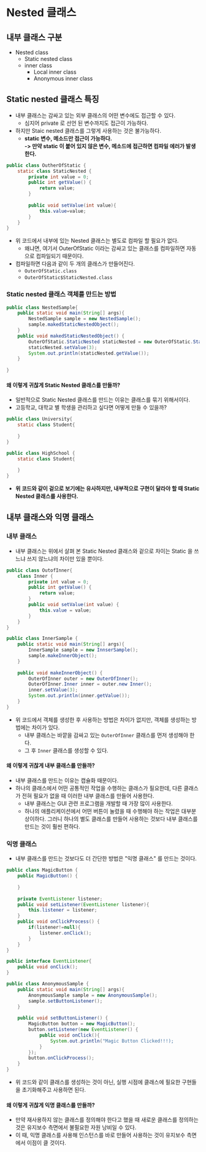 # Nested 클래스

## 내부 클래스 구분&#x20;

* Nested class&#x20;
  * Static nested class
  * inner class
    * Local inner class
    * Anonymous inner class&#x20;

## Static nested 클래스 특징&#x20;

* 내부 클래스는 감싸고 있는 외부 클래스의 어떤 변수에도 접근할 수 있다.&#x20;
  * 심지어 private 로 선언 된 변수까지도 접근이 가능하다.&#x20;
* 하지만 Staic nested 클래스를 그렇게 사용하는 것은 불가능하다.&#x20;
  * **static 변수, 메소드만 접근이 가능하다.** \
    **-> 만약 static 이 붙어 있지 않은 변수, 메소드에 접근하면 컴파일 에러가 발생한다.**&#x20;

```java
public class OutherOfStatic {
    static class StaticNested {
        private int value = 0;
        public int getValue() {
            return value; 
        }
        
        public void setValue(int value){
            this.value=value; 
        }
    }
}
```

* 위 코드에서 내부에 있는 Nested 클래스는 별도로 컴파일 할 필요가 없다.&#x20;
  * 왜냐면, 여기서 OuterOfStatic 이라는 감싸고 있는 클래스를 컴파일하면 자동으로 컴파일되기 때문이다.&#x20;
* 컴파일하면 다음과 같이 두 개의 클래스가 만들어진다.&#x20;
  * `OuterOfStatic.class`&#x20;
  * `OuterOfStatic$StaticNested.class`

### Static nested 클래스 객체를 만드는 방법&#x20;

```java
public class NestedSample{
    public static void main(String[] args){
        NestedSample sample = new NestedSample(); 
        sample.makedStaticNestedObject(); 
    }
    public void makedStaticNestedObject() {
        OuterOfStatic.StaticNested staticNested = new OuterOfStatic.StaticNested();
        staticNested.setValue(3);
        System.out.println(staticNested.getValue());
    }
    
}
```

#### 왜 이렇게 귀찮게 Static Nested 클래스를 만들까?

* 일반적으로 Static Nested 클래스를 만드는 이유는 클래스를 묶기 위해서이다.&#x20;
* 고등학교, 대학교 별 학생을 관리하고 싶다면 어떻게 만들 수 있을까?&#x20;

```java
public class University{
    static class Student{
    
    }
}
```

```java
public class HighSchool {
    static class Student{
    
    }
}
```

* **위 코드와 같이 겉으로 보기에는 유사하지만, 내부적으로 구현이 달라야 할 때 Static Nested 클래스를 사용한다.**&#x20;

## 내부 클래스와 익명 클래스&#x20;

### 내부 클래스&#x20;

* 내부 클래스는 위에서 살펴 본 Static Nested 클래스와 겉으로 차이는 Static 을 쓰느냐 쓰지 않느냐의 차이만 있을 뿐이다.&#x20;

```java
public class OutofInner{
    class Inner {
        private int value = 0;
        public int getValue() {
            return value; 
        }
        public void setValue(int value) {
            this.value = value; 
        }
    }
}
```

```java
public class InnerSample {
    public static void main(String[] args){
        InnerSample sample = new InnserSample();
        sample.makeInnerObject();
    }
    
    public void makeInnerObject() {
        OuterOfInner outer = new OuterOfInner();
        OuterOfInner.Inner inner = outer.new Inner();
        inner.setValue(3);
        System.out.println(inner.getValue());
    }
}
```

* 위 코드에서 객체를 생성한 후 사용하는 방법은 차이가 없지만, 객체를 생성하는 방법에는 차이가 있다.&#x20;
  * 내부 클래스는 바깥을 감싸고 있는 `OuterOfInner` 클래스를 먼저 생성해야 한다.&#x20;
  * 그 후 `Inner` 클래스를 생성할 수 있다.&#x20;

#### 왜 이렇게 귀찮게 내부 클래스를 만들까?

* 내부 클래스를 만드는 이유는 캡슐화 때문이다.&#x20;
* 하나의 클래스에서 어떤 공통적인 작업을 수행하는 클래스가 필요한데, 다른 클래스가 전혀 필요가 없을 때 이러한 내부 클래스를 만들어 사용한다.&#x20;
  * 내부 클래스는 GUI 관련 프로그램을 개발할 때 가장 많이 사용한다.&#x20;
  * 하나의 애플리케이션에서 어떤 버튼이 눌렸을 때 수행해야 하는 작업은 대부분 상이하다. 그러니 하나의 별도 클래스를 만들어 사용하는 것보다 내부 클래스를 만드는 것이 훨씬 편하다.&#x20;

### 익명 클래스&#x20;

* 내부 클래스를 만드는 것보다도 더 간단한 방법은 "익명 클래스" 를 만드는 것이다.&#x20;

```java
public class MagicButton {
    public MagicButton() {
    
    }
    
    private EventListener listener;
    public void setListener(EventListener listener){
        this.listener = listener;
    }
    public void onClickProcess() {
        if(listener!=null){
            listener.onClick();
        }
    }
}
```

```java
public interface EventListener{
    public void onClick();
}
```

```java
public class AnonymousSample {
    public static void main(String[] args){
        AnonymousSample sample = new AnonymousSample();
        sample.setButtonListener();
    }
    
    public void setButtonListener() {
        MagicButton button = new MagicButton();
        button.setListener(new EventListener() {
            public void onClick(){
                System.out.println("Magic Button Clicked!!!);
            }
        });
        button.onClickProcess();
    }
}
```

* 위 코드와 같이 클래스를 생성하는 것이 아닌, 실행 시점에 클래스에 필요한 구현들을 초기화해주고 사용하면 된다.&#x20;

#### 왜 이렇게 귀찮게 익명 클래스를 만들까?

* 만약 재사용하지 않는 클래스를 정의해야 한다고 했을 때 새로운 클래스를 정의하는 것은 유지보수 측면에서 불필요한 자원 낭비일 수 있다.&#x20;
* 이 때, 익명 클래스를 사용해 인스턴스를 바로 만들어 사용하는 것이 유지보수 측면에서 이점이 클 것이다.&#x20;



